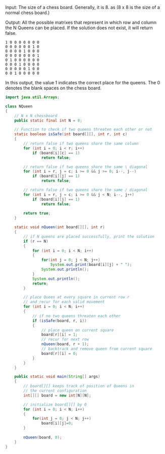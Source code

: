 Input:
The size of a chess board. Generally, it is 8. as (8 x 8 is the size of a normal chess board.)

Output:
All the possible matrixes that represent in which row and column the N Queens can be placed.
If the solution does not exist, it will return false.

	1 0 0 0 0 0 0 0
	0 0 0 0 0 0 1 0
	0 0 0 0 1 0 0 0
	0 0 0 0 0 0 0 1
	0 1 0 0 0 0 0 0
	0 0 0 1 0 0 0 0
	0 0 0 0 0 1 0 0
	0 0 1 0 0 0 0 0

In this output, the value 1 indicates the correct place for the queens.
The 0 denotes the blank spaces on the chess board.

```JAVA
import java.util.Arrays;

class NQueen
{
	// N x N chessboard
	public static final int N = 8;

	// Function to check if two queens threaten each other or not
	static boolean isSafe(int board[][], int r, int c)
	{
		// return false if two queens share the same column
		for (int i = 0; i < r; i++)
			if (board[i][c] == 1)
				return false;

		// return false if two queens share the same \ diagonal
		for (int i = r, j = c; i >= 0 && j >= 0; i--, j--)
			if (board[i][j] == 1)
				return false;

		// return false if two queens share the same / diagonal
		for (int i = r, j = c; i >= 0 && j < N; i--, j++)
			if (board[i][j] == 1)
				return false;
				
		return true;
	}

	static void nQueen(int board[][], int r)
	{
		// if N queens are placed successfully, print the solution
		if (r == N)
		{
			for (int i = 0; i < N; i++)
			{
				for(int j = 0; j < N; j++)
					System.out.print(board[i][j] + " ");
				System.out.println();
			}
			System.out.println();
			return;
		}

		// place Queen at every square in current row r
		// and recur for each valid movement
		for (int i = 0; i < N; i++)
		{
			// if no two queens threaten each other
			if (isSafe(board, r, i))
			{
				// place queen on current square
				board[r][i] = 1;
				// recur for next row
				nQueen(board, r + 1);
				// backtrack and remove queen from current square
				board[r][i] = 0;
			}
		}
	}

	public static void main(String[] args)
	{
		// board[][] keeps track of position of Queens in
		// the current configuration
		int[][] board = new int[N][N];

		// initialize board[][] by 0
		for (int i = 0; i < N; i++)
		{
			for(int j = 0; j < N; j++)
				board[i][j]=0;
		}
		
		nQueen(board, 0);
	}
}
```
